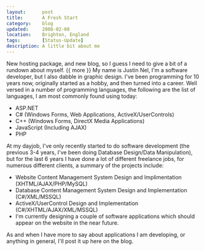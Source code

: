 ```yaml
---
layout:      post
title:       A Fresh Start
category:    blog
updated:     2008-02-08
location:    Brighton, England
tags:        [Status-Update]
description: A little bit about me
---
```

New hosting package, and new blog, so I guess I need to give a bit of a rundown about myself.
{{ more }}
My name is Justin Nel, I'm a software developer, but I also dabble in graphic design. I've been programming for 10 years now, originally started as a hobby, and then turned into a career. Well versed in a number of programming languages, the following are the list of languages, I am most commonly found using today:

- ASP.NET
- C# (Windows Forms, Web Applications, ActiveX/UserControls)
- C++ (Windows Forms, DirectX Media Applications)
- JavaScript (Including AJAX)
- PHP

At my dayjob, I've only recently started to do software development (the previous 3-4 years, I've been doing Database Design/Data Manipulation), but for the last 6 years I have done a lot of different freelance jobs, for numerous different clients, a summary of the projects include:

- Website Content Management System Design and Implimentation (XHTML/AJAX/PHP/MySQL)
- Database Content Management System Design and Implementation (C#/XML/MSSQL)
- ActiveX/UserControl Design and Implementation (C#/XHTML/AJAX/XML/MSSQL)
- I'm currently designing a couple of software applications which should appear on the website in the near future.

As and when I have more to say about applications I am developing, or anything in general, I'll post it up here on the blog.
